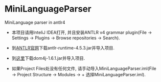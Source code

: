 # MiniLanguageParser
MiniLanguage parser in antlr4

* 本项目请用InteliJ IDEA打开, 并且安装ANTLR v4 grammar plugin(File -> Settings -> Plugins -> Browse repositories -> Search).

* 到[ANTLR官网](http://www.antlr.org/)下载antlr-runtime-4.5.3.jar并导入项目.

* 到[这里](http://www.dom4j.org/dom4j-1.6.1/)下载dom4j-1.6.1.jar并导入项目.

* 如果Project Files处没有任何文件, 请手动导入MiniLanguageParser.iml(File -> Project Structure -> Modules -> + 选择MiniLanguageParser.iml).
